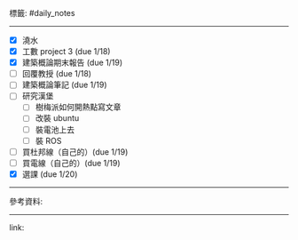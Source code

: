標籤: #daily_notes 

---

- [x] 澆水
- [x] 工數 project 3 (due 1/18)
- [x] 建築概論期末報告 (due 1/19)
- [ ] 回覆教授 (due 1/18)
- [ ] 建築概論筆記 (due 1/19)
- [ ] 研究漢堡
	- [ ] 樹梅派如何開熱點寫文章
	- [ ] 改裝 ubuntu
	- [ ] 裝電池上去
	- [ ] 裝 ROS
- [ ] 買杜邦線（自己的）(due 1/19)
- [ ] 買電線（自己的）(due 1/19)
- [x] 選課 (due 1/20)

---

參考資料:



---

link:

